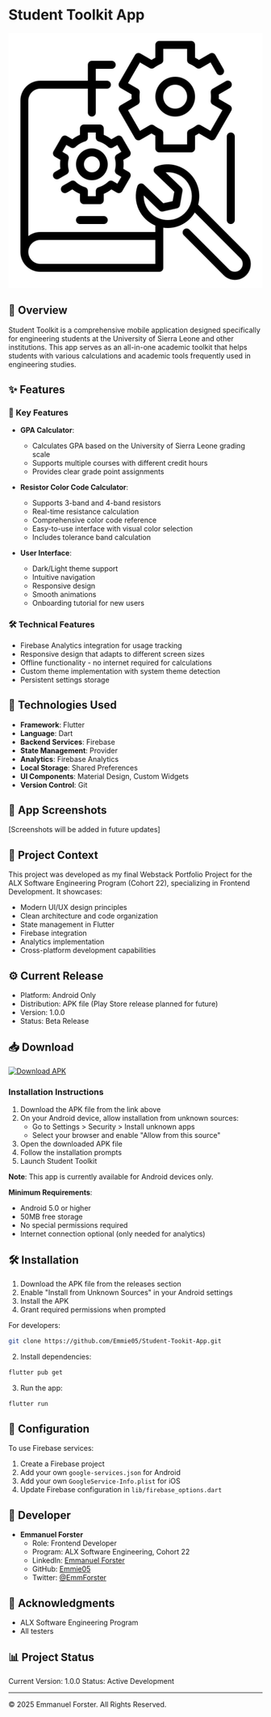# Student Toolkit App

![App Logo](assets/svgs/eng.svg)

## 📱 Overview

Student Toolkit is a comprehensive mobile application designed specifically for engineering students at the University of Sierra Leone and other institutions. This app serves as an all-in-one academic toolkit that helps students with various calculations and academic tools frequently used in engineering studies.

## ✨ Features

### 🎯 Key Features
- **GPA Calculator**: 
  - Calculates GPA based on the University of Sierra Leone grading scale
  - Supports multiple courses with different credit hours
  - Provides clear grade point assignments
- **Resistor Color Code Calculator**:
  - Supports 3-band and 4-band resistors
  - Real-time resistance calculation
  - Comprehensive color code reference
  - Easy-to-use interface with visual color selection
  - Includes tolerance band calculation

- **User Interface**:
  - Dark/Light theme support
  - Intuitive navigation
  - Responsive design
  - Smooth animations
  - Onboarding tutorial for new users

### 🛠 Technical Features
- Firebase Analytics integration for usage tracking
- Responsive design that adapts to different screen sizes
- Offline functionality - no internet required for calculations
- Custom theme implementation with system theme detection
- Persistent settings storage

## 🚀 Technologies Used

- **Framework**: Flutter
- **Language**: Dart
- **Backend Services**: Firebase
- **State Management**: Provider
- **Analytics**: Firebase Analytics
- **Local Storage**: Shared Preferences
- **UI Components**: Material Design, Custom Widgets
- **Version Control**: Git

## 📸 App Screenshots

[Screenshots will be added in future updates]

## 🎯 Project Context

This project was developed as my final Webstack Portfolio Project for the ALX Software Engineering Program (Cohort 22), specializing in Frontend Development. It showcases:

- Modern UI/UX design principles
- Clean architecture and code organization
- State management in Flutter
- Firebase integration
- Analytics implementation
- Cross-platform development capabilities

## ⚙️ Current Release

- Platform: Android Only
- Distribution: APK file (Play Store release planned for future)
- Version: 1.0.0
- Status: Beta Release

## 📥 Download

[![Download APK](https://img.shields.io/github/v/release/Emmie05/Student-Toolkit-App?color=blue&label=Download&logo=android)](https://github.com/Emmie05/Student-Tookit-App/blob/e29a546aadfefb480f1225c1bfbea0b973311ae9/StudentToolkit.apk)

### Installation Instructions
1. Download the APK file from the link above
2. On your Android device, allow installation from unknown sources:
   - Go to Settings > Security > Install unknown apps
   - Select your browser and enable "Allow from this source"
3. Open the downloaded APK file
4. Follow the installation prompts
5. Launch Student Toolkit

**Note**: This app is currently available for Android devices only.

**Minimum Requirements**:
- Android 5.0 or higher
- 50MB free storage
- No special permissions required
- Internet connection optional (only needed for analytics)

## 🛠️ Installation

1. Download the APK file from the releases section
2. Enable "Install from Unknown Sources" in your Android settings
3. Install the APK
4. Grant required permissions when prompted

For developers:
```bash
git clone https://github.com/Emmie05/Student-Tookit-App.git
```

2. Install dependencies:
```bash
flutter pub get
```

3. Run the app:
```bash
flutter run
```

## 🔧 Configuration

To use Firebase services:
1. Create a Firebase project
2. Add your own `google-services.json` for Android
3. Add your own `GoogleService-Info.plist` for iOS
4. Update Firebase configuration in `lib/firebase_options.dart`

## 👤 Developer

- **Emmanuel Forster**
  - Role: Frontend Developer
  - Program: ALX Software Engineering, Cohort 22
  - LinkedIn: [Emmanuel Forster](https://www.linkedin.com/in/emmanuel-forster-3ab072296)
  - GitHub: [Emmie05](https://github.com/Emmie05)
  - Twitter: [@EmmForster](https://twitter.com/EmmForster)


## 🙏 Acknowledgments

- ALX Software Engineering Program
- All testers

## 📊 Project Status

Current Version: 1.0.0
Status: Active Development

---
© 2025 Emmanuel Forster. All Rights Reserved.

